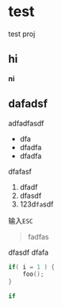 # test
test proj

## hi

**ni**

## dafadsf
adfadfasdf

- dfa
- dfadfa
- dfadfa


dfafasf


1. dfadf
1. dfasdf
1. 123d`fa`sdf

输入`ESC`

>fadfas

dfasdf
dfafa


```cpp
if( i = 1 ) {
    foo();
}
```

```py
if
```

